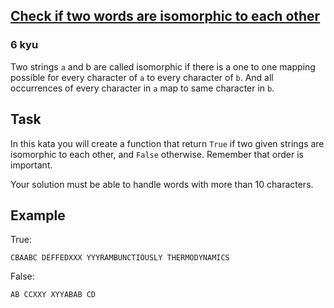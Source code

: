 <h2><a href=https://www.codewars.com/kata/59dbab4d7997cb350000007f/train/javascript target="_blank">Check if two words are isomorphic to each other</a></h2><h3>6 kyu</h3><p>Two strings <code>a</code> and b are called isomorphic if there is a one to one mapping possible for every character of <code>a</code> to every character of <code>b</code>. And all occurrences of every character in <code>a</code> map to same character in <code>b</code>.</p><h2 id="task">Task</h2><p>In this kata you will create a function that return <code>True</code> if two given strings are isomorphic to each other, and <code>False</code> otherwise. Remember that order is important.</p><p>Your solution must be able to handle words with more than 10 characters.</p><h2 id="example">Example</h2><p>True:</p><pre><code>CBAABC DEFFEDXXX YYYRAMBUNCTIOUSLY THERMODYNAMICS</code></pre><p>False:</p><pre><code>AB CCXXY XYYABAB CD</code></pre>